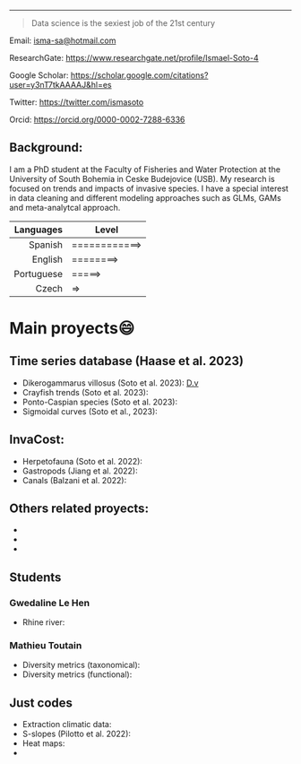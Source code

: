 ---
> Data science is the sexiest job of the 21st century

Email: isma-sa@hotmail.com

ResearchGate: https://www.researchgate.net/profile/Ismael-Soto-4

Google Scholar: https://scholar.google.com/citations?user=y3nT7tkAAAAJ&hl=es

Twitter: https://twitter.com/ismasoto

Orcid: https://orcid.org/0000-0002-7288-6336


## **Background:**

I am a PhD student at the Faculty of Fisheries and Water Protection at the University of South Bohemia in Ceske Budejovice (USB). My research is focused on trends and impacts of invasive species. I have a special interest in data cleaning and different modeling approaches such as GLMs, GAMs and meta-analytcal approach.


| Languages  |     Level     |
|----------: |---------------|
| Spanish    | ============> |
| English    | ========>     |
| Portuguese | =====>        |
| Czech      | =>            |
  

# **Main proyects😄**

## Time series database (Haase et al. 2023)

- Dikerogammarus villosus (Soto et al. 2023): [D.v](https://github.com/IsmaSA/Dikerogammarus-villosus-population-dynamics) 
- Crayfish trends (Soto et al. 2023):
- Ponto-Caspian species (Soto et al. 2023):
- Sigmoidal curves (Soto et al., 2023):


## InvaCost:
- Herpetofauna (Soto et al. 2022): 
- Gastropods (Jiang et al. 2022):
- Canals (Balzani et al. 2022):


## Others related proyects:
-
-
-

## Students
### Gwedaline Le Hen
- Rhine river:

### Mathieu Toutain
- Diversity metrics (taxonomical):
- Diversity metrics (functional):

## Just codes
- Extraction climatic data:
- S-slopes (Pilotto et al. 2022):
- Heat maps:
-
